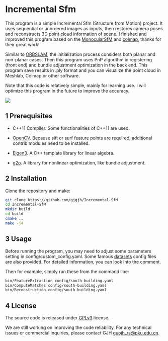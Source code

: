 # Incremental Sfm

This program is a simple Incremental Sfm (Structure from Motion) project. It uses sequential or unordered images as inputs, then restores camera poses and reconstructs 3D point cloud information of scene. I finished and improved this program based on the [MonocularSfM](https://github.com/nebula-beta/MonocularSfM) and [colmap](https://github.com/colmap/colmap), thanks for their great work!

Similar to [ORBSLAM](https://github.com/raulmur/ORB_SLAM2), the initialization process considers both planar and non-planar cases. Then this program uses PnP algorithm in registering (front end) and bundle adjustment optimization in the back end. This program save results in .ply format and you can visualize the point cloud in Meshlab, Colmap or other software.

Note that this code is relatively simple, mainly for learning use. I will optimize this program in the future to improve the accuracy.

![](https://tva1.sinaimg.cn/large/00831rSTgy1gdfj6jodzrg30uk0m8npi.gif)

## 1 Prerequisites

- C++11 Compiler. Some functionalities of C++11 are used.

- [OpenCV](https://github.com/opencv/opencv). Because sift or surf feature points are required, additional contrib modules need to be installed.
- [Eigen3](http://eigen.tuxfamily.org/). A C++ template library for linear algebra.
- [g2o](https://github.com/RainerKuemmerle/g2o). A library for nonlinear optimization, like bundle adjustment.

## 2 Installation

Clone the repository and make:

```bash
git clone https://github.com/gjgjh/Incremental-SfM
cd Incremental-SfM
mkdir build
cd build
cmake ..
make -j4
```

## 3 Usage

Before running the program, you may need to adjust some parameters setting in config/custom_config.yaml. Some famous [datasets](https://colmap.github.io/datasets.html#datasets) config files are also provided. For detailed information, you can look into the comment.

Then for example, simply run these from the command line:

```bash
bin/FeatureExtraction config/south-building.yaml
bin/ComputeMatches config/south-building.yaml
bin/Reconstruction config/south-building.yaml
```

## 4 License

The source code is released under [GPLv3](http://www.gnu.org/licenses/) license.

We are still working on improving the code reliability. For any technical issues or commercial inquiries, please contact GJH <guojh_rs@pku.edu.cn>.